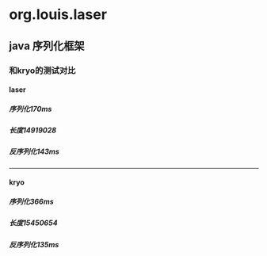 # org.louis.laser

## java 序列化框架

### 和kryo的测试对比

#### laser
##### 序列化170ms
##### 长度14919028
##### 反序列化143ms

***

#### kryo
##### 序列化366ms
##### 长度15450654
##### 反序列化135ms

